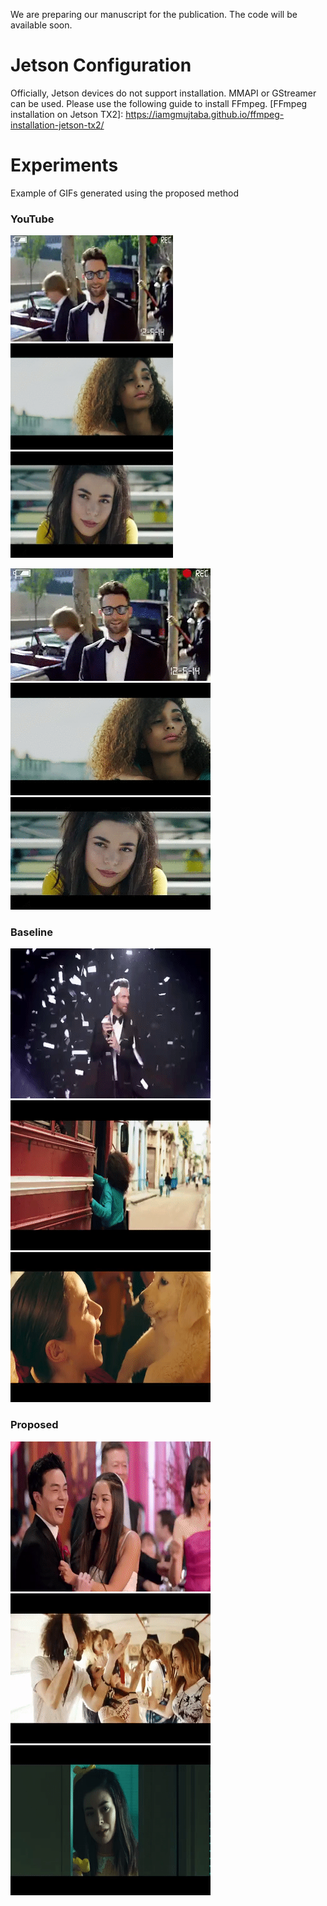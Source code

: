 We are preparing our manuscript for the publication. The code will be available soon.

# Jetson Configuration
Officially, Jetson devices do not support installation. MMAPI or GStreamer can be used. Please use the following guide to install FFmpeg.
[FFmpeg installation on Jetson TX2]: https://iamgmujtaba.github.io/ffmpeg-installation-jetson-tx2/

# Experiments
Example of GIFs generated using the proposed method

### YouTube
<img  alt="Maroon 5 Sugar" src="https://github.com/iamgmujtaba/gif-acoustic/blob/master/experiments/Maroon_YouTube.gif" width="260" height="170">  <img  alt="Subeme" src="https://github.com/iamgmujtaba/gif-acoustic/blob/master/experiments/Subeme_YouTube.gif" width="260" height="170">  <img  alt="Happier" src="https://github.com/iamgmujtaba/gif-acoustic/blob/master/experiments/Happier_YouTube.gif" width="260" height="170">



![Maroon 5 Sugar](https://github.com/iamgmujtaba/gif-acoustic/blob/master/experiments/Maroon_YouTube.gif) ![Subeme](https://github.com/iamgmujtaba/gif-acoustic/blob/master/experiments/Subeme_YouTube.gif) ![Happier](https://github.com/iamgmujtaba/gif-acoustic/blob/master/experiments/Happier_YouTube.gif)

### Baseline
![Maroon 5 Sugar](https://github.com/iamgmujtaba/gif-acoustic/blob/master/experiments/Maroon_baseline.gif) ![Subeme](https://github.com/iamgmujtaba/gif-acoustic/blob/master/experiments/Subeme_baseline.gif) ![Happier](https://github.com/iamgmujtaba/gif-acoustic/blob/master/experiments/Happier_baseline.gif)

### Proposed
![Maroon 5 Sugar](https://github.com/iamgmujtaba/gif-acoustic/blob/master/experiments/Maroon_proposed.gif) ![Subeme](https://github.com/iamgmujtaba/gif-acoustic/blob/master/experiments/Subeme_proposed.gif) ![Happier](https://github.com/iamgmujtaba/gif-acoustic/blob/master/experiments/Happier_proposed.gif)
